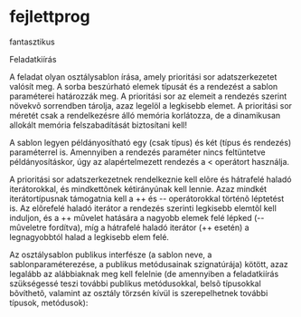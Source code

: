 fejlettprog
===========

fantasztikus

Feladatkiírás

A feladat olyan osztálysablon írása, amely prioritási sor adatszerkezetet 
valósít meg. A sorba beszúrható elemek típusát és a rendezést a sablon 
paraméterei határozzák meg. A prioritási sor az elemeit a rendezés szerint
növekvõ sorrendben tárolja, azaz legelöl a legkisebb elemet. A prioritási sor
méretét csak a rendelkezésre álló memória korlátozza, de a dinamikusan allokált
memória felszabadítását biztosítani kell!

A sablon legyen példányosítható egy (csak típus) és két (típus és rendezés) 
paraméterrel is. Amennyiben a rendezés paraméter nincs feltüntetve 
példányosításkor, úgy az alapértelmezett rendezés a < operátort
használja.

A prioritási sor adatszerkezetnek rendelkeznie kell elõre és hátrafelé haladó
iterátorokkal, és mindkettõnek kétirányúnak kell lennie. Azaz mindkét 
iterátortípusnak támogatnia kell a ++ és -- operátorokkal történõ léptetést is.
Az elõrefelé haladó iterátor a rendezés szerinti legkisebb elemtõl kell 
induljon, és a ++ mûvelet hatására a nagyobb elemek felé lépked (-- mûveletre
fordítva), míg a hátrafelé haladó iterátor (++ esetén) a legnagyobbtól halad a
legkisebb elem felé.

Az osztálysablon publikus interfésze (a sablon neve, a sablonparaméterezése, a 
publikus metódusainak szignatúrája) kötött, azaz legalább az alábbiaknak meg
kell felelnie (de amennyiben a feladatkiírás szükségessé teszi további publikus
metódusokkal, belsõ típusokkal bõvíthetõ, valamint az osztály törzsén kívül is 
szerepelhetnek további típusok, metódusok):